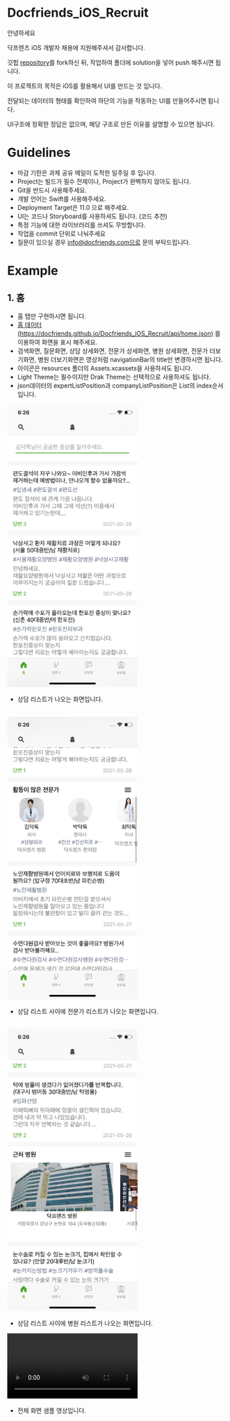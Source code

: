 # Docfriends_iOS_Recruit

안녕하세요

닥프렌즈 iOS 개발자 채용에 지원해주셔서 감사합니다.

깃헙 [repository](https://github.com/Docfriends/Docfriends_iOS_Recruit)를 fork하신 뒤, 작업하여 폴더에 solution을 넣어 push 해주시면 됩니다.

이 프로젝트의 목적은 iOS를 활용해서 UI를 만드는 것 입니다.

전달되는 데이터의 형태를 확인하여 하단의 기능을 작동하는 UI를 만들어주시면 됩니다.

UI구조에 정확한 정답은 없으며, 해당 구조로 만든 이유를 설명할 수 있으면 됩니다.

# Guidelines

* 마감 기한은 과제 공유 메일이 도착한 일주일 후 입니다.
* Project는 빌드가 필수 전제이나, Project가 완벽하지 않아도 됩니다.
* Git을 반드시 사용해주세요.
* 개발 언어는 Swift를 사용해주세요.
* Deployment Target은 11.0 으로 해주세요.
* UI는 코드나 Storyboard를 사용하셔도 됩니다. (코드 추천)
* 특정 기능에 대한 라이브러리를 쓰셔도 무방합니다.
* 작업을 commit 단위로 나눠주세요
* 질문이 있으실 경우 info@docfriends.com으로 문의 부탁드립니다.

# Example

## 1. 홈

* 홈 탭만 구현하시면 됩니다.
* [홈 데이터(https://docfriends.github.io/Docfriends_iOS_Recruit/api/home.json)](https://docfriends.github.io/Docfriends_iOS_Recruit/api/home.json) 를 이용하여 화면을 표시 해주세요.
* 검색화면, 질문화면, 상담 상세화면, 전문가 상세화면, 병원 상세화면, 전문가 더보기화면, 병원 더보기화면은 영상처럼 navigationBar의 title만 변경하시면 됩니다.
* 아이콘은 resources 폴더의 Assets.xcassets을 사용하셔도 됩니다.
* Light Theme는 필수이지만 Drak Theme는 선택적으로 사용하셔도 됩니다.
* json데이터의 expertListPosition과 companyListPosition은 List의 index순서입니다.

<img src="example/home1.png" width="300">

* 상담 리스트가 나오는 화면입니다.

<br/>

<img src="example/home2.png" width="300">

* 상담 리스트 사이에 전문가 리스트가 나오는 화면입니다.

<br/>

<img src="example/home3.png" width="300">

* 상담 리스트 사이에 병원 리스트가 나오는 화면입니다.

<video controls autoplay width="300">
    <source src="example/sample.mp4" type="video/mp4"/>
</video>

* 전체 화면 샘플 영상입니다.


